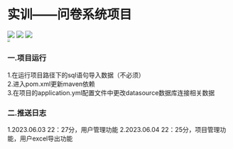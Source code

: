 # 实训——问卷系统项目
![](https://badgen.net/badge/springboot/2.7.12/green)   ![](https://badgen.net/badge/mybatis-plus/3.5.3.1/blue) ![](https://badgen.net/badge/java/1.8/pink)  
<img src="https://ml-platform.oss-cn-beijing.aliyuncs.com/assets/developerAvatars/htyAvatar.png" style="zoom:40%;" />
### 一.项目运行
1.在运行项目路径下的sql语句导入数据（不必须）  
2.进入pom.xml更新maven依赖  
3.在项目的application.yml配置文件中更改datasource数据库连接相关数据
### 二.推送日志
1.2023.06.03 22：27分，用户管理功能
2.2023.06.04 22：25分，项目管理功能，用户excel导出功能